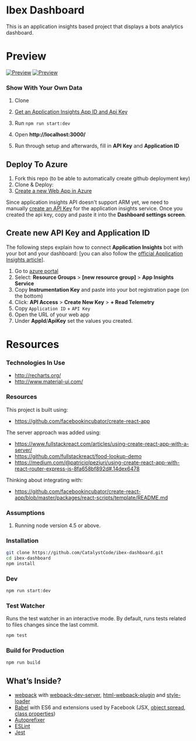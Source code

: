 # Ibex Dashboard
This is an application insights based project that displays a bots analytics dashboard.

# Preview

[![Preview](/docs/bot-framedash.png)](/docs/bot-framedash.png)
[![Preview](/docs/bot-framedash-msgs.png)](/docs/bot-framedash-msgs.png)

### Show With Your Own Data

1. Clone
2. [Get an Application Insights App ID and Api Key](https://dev.applicationinsights.io/documentation/Authorization/API-key-and-App-ID)

4. Run `npm run start:dev`
5. Open **http://localhost:3000/**
6. Run through setup and afterwards, fill in **API Key** and **Application ID**

## Deploy To Azure

1. Fork this repo (to be able to automatically create github deployment key)
2. Clone & Deploy:
3. [Create a new Web App in Azure](https://docs.microsoft.com/en-us/azure/app-service-web/app-service-continuous-deployment)

Since application insights API doesn't support ARM yet, we need to manually [create an API Key](https://dev.applicationinsights.io/documentation/Authorization/API-key-and-App-ID) for the application insights service.
Once you created the api key, copy and paste it into the **Dashboard settings screen**.

## Create new API Key and Application ID

The following steps explain how to connect **Application Insights** bot with your bot and your dashboard:
[you can also follow the [official Application Insights article](https://dev.applicationinsights.io/documentation/Authorization/API-key-and-App-ID)].

1. Go to [azure portal](https://portal.azure.com)
2. Select: **Resource Groups** > **[new resource group]** > **App Insights Service**
3. Copy **Instrumentation Key** and paste into your bot registration page (on the bottom)
4. Click: **API Access** > **Create New Key** > **+ Read Telemetry**
5. Copy `Application ID` + `API Key`
6. Open the URL of your web app
7. Under **AppId**/**ApiKey** set the values you created.

# Resources

### Technologies In Use

* http://recharts.org/
* http://www.material-ui.com/

### Resources
This project is built using:

* https://github.com/facebookincubator/create-react-app

The server approach was added using:

* https://www.fullstackreact.com/articles/using-create-react-app-with-a-server/
* https://github.com/fullstackreact/food-lookup-demo
* https://medium.com/@patriciolpezjuri/using-create-react-app-with-react-router-express-js-8fa658bf892d#.14dex6478

Thinking about integrating with:

* https://github.com/facebookincubator/create-react-app/blob/master/packages/react-scripts/template/README.md


### Assumptions
 1. Running node version 4.5 or above. 

### Installation
```bash
git clone https://github.com/CatalystCode/ibex-dashboard.git
cd ibex-dashboard
npm install
```

### Dev
```bash
npm run start:dev
```

### Test Watcher
Runs the test watcher in an interactive mode.
By default, runs tests related to files changes since the last commit.

```bash
npm test
```

### Build for Production
```bash
npm run build
```

## What’s Inside?

* [webpack](https://webpack.github.io/) with [webpack-dev-server](https://github.com/webpack/webpack-dev-server), [html-webpack-plugin](https://github.com/ampedandwired/html-webpack-plugin) and [style-loader](https://github.com/webpack/style-loader)
* [Babel](http://babeljs.io/) with ES6 and extensions used by Facebook (JSX, [object spread](https://github.com/sebmarkbage/ecmascript-rest-spread/commits/master), [class properties](https://github.com/jeffmo/es-class-public-fields))
* [Autoprefixer](https://github.com/postcss/autoprefixer)
* [ESLint](http://eslint.org/)
* [Jest](http://facebook.github.io/jest)
